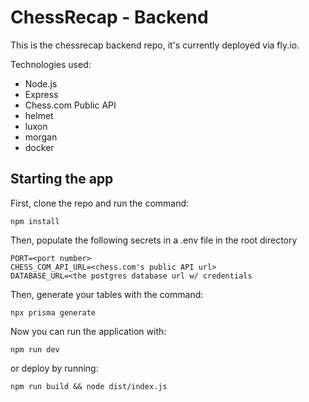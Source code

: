 # ChessRecap - Backend

This is the chessrecap backend repo, it's currently deployed via fly.io.

Technologies used:
* Node.js
* Express
* Chess.com Public API
* helmet
* luxon
* morgan
* docker

## Starting the app

First, clone the repo and run the command:

`npm install`

Then, populate the following secrets in a .env file in the root directory

```
PORT=<port number>
CHESS_COM_API_URL=<chess.com's public API url>
DATABASE_URL=<the postgres database url w/ credentials
```

Then, generate your tables with the command:

`npx prisma generate`

Now you can run the application with:

`npm run dev`

or deploy by running:

`npm run build && node dist/index.js`
